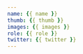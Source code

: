 ```yaml
---
name: {{ name }}
thumb: {{ thumb }}
images: {{ images }}
role: {{ role }}
twitter: {{ twitter }}
---
```


